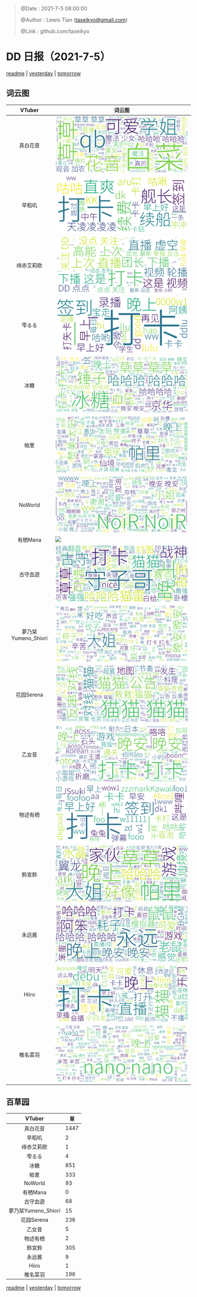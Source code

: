 > @Date    : 2021-7-5 08:00:00
>
> @Author  : Lewis Tian (taseikyo@gmail.com)
>
> @Link    : github.com/taseikyo

# DD 日报（2021-7-5）

[readme](../README.md) | [yesterday](2021-7-4.md) | [tomorrow](2021-7-6.md)

## 词云图

|VTuber|词云图|
|:-:|-|
|真白花音|![](../../images/daily/21402309_2021-7-5_purge_wordcloud.png)|
|早稻叽|![](../../images/daily/41682_2021-7-5_purge_wordcloud.png)|
|绯赤艾莉欧|![](../../images/daily/21396545_2021-7-5_purge_wordcloud.png)|
|雫るる|![](../../images/daily/21013446_2021-7-5_purge_wordcloud.png)|
|冰糖|![](../../images/daily/876396_2021-7-5_purge_wordcloud.png)|
|帕里|![](../../images/daily/4895312_2021-7-5_purge_wordcloud.png)|
|NoWorld|![](../../images/daily/21448649_2021-7-5_purge_wordcloud.png)|
|有栖Mana|![](../../images/daily/6542258_2021-7-5_purge_wordcloud.png)|
|古守血遊|![](../../images/daily/8725120_2021-7-5_purge_wordcloud.png)|
|夢乃栞Yumeno_Shiori|![](../../images/daily/14052636_2021-7-5_purge_wordcloud.png)|
|花园Serena|![](../../images/daily/14327465_2021-7-5_purge_wordcloud.png)|
|乙女音|![](../../images/daily/21320551_2021-7-5_purge_wordcloud.png)|
|物述有栖|![](../../images/daily/21449083_2021-7-5_purge_wordcloud.png)|
|鈴宮鈴|![](../../images/daily/21685677_2021-7-5_purge_wordcloud.png)|
|永远酱|![](../../images/daily/21701071_2021-7-5_purge_wordcloud.png)|
|Hiiro|![](../../images/daily/21919321_2021-7-5_purge_wordcloud.png)|
|椎名菜羽|![](../../images/daily/22347054_2021-7-5_purge_wordcloud.png)|

## 百草园

|VTuber|草|
|:-:|-|
|真白花音|1447|
|早稻叽|2|
|绯赤艾莉欧|1|
|雫るる|4|
|冰糖|851|
|帕里|333|
|NoWorld|93|
|有栖Mana|0|
|古守血遊|68|
|夢乃栞Yumeno_Shiori|15|
|花园Serena|236|
|乙女音|5|
|物述有栖|2|
|鈴宮鈴|305|
|永远酱|9|
|Hiiro|1|
|椎名菜羽|196|

[readme](../README.md) | [yesterday](2021-7-4.md) | [tomorrow](2021-7-6.md)
